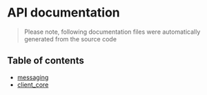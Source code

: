 # API documentation
> Please note, following documentation files were automatically generated from the source code
## Table of contents
* [messaging](messaging.md)
* [client_core](client_core.md)
